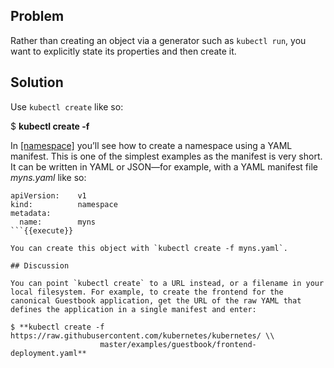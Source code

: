 ## Problem

Rather than creating an object via a generator such as `kubectl run`, you want to explicitly state its properties and then create it.

## Solution

Use `kubectl create` like so:

$ **kubectl create -f _<manifest>_**

In [\[namespace\]](#namespace) you’ll see how to create a namespace using a YAML manifest. This is one of the simplest examples as the manifest is very short. It can be written in YAML or JSON—​for example, with a YAML manifest file _myns.yaml_ like so:

```
apiVersion:    v1
kind:          namespace
metadata:
  name:        myns
```{{execute}}

You can create this object with `kubectl create -f myns.yaml`.

## Discussion

You can point `kubectl create` to a URL instead, or a filename in your local filesystem. For example, to create the frontend for the canonical Guestbook application, get the URL of the raw YAML that defines the application in a single manifest and enter:

$ **kubectl create -f https://raw.githubusercontent.com/kubernetes/kubernetes/ \\
                    master/examples/guestbook/frontend-deployment.yaml**